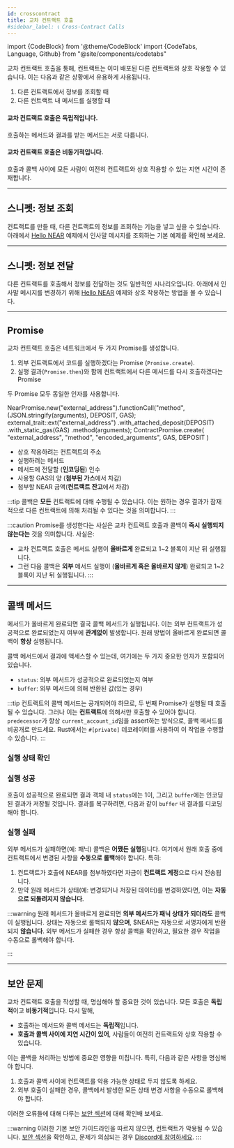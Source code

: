```yaml
---
id: crosscontract
title: 교차 컨트랙트 호출
#sidebar_label: 📞 Cross-Contract Calls
---
```

import {CodeBlock} from '@theme/CodeBlock'
import {CodeTabs, Language, Github} from "@site/components/codetabs"

교차 컨트랙트 호출을 통해, 컨트랙트는 이미 배포된 다른 컨트랙트와 상호 작용할 수 있습니다. 이는 다음과 같은 상황에서 유용하게 사용됩니다.

1. 다른 컨트랙트에서 정보를 조회할 때
2. 다른 컨트랙트 내 메서드를 실행할 때


#### 교차 컨트랙트 호출은 **독립적**입니다.
호출하는 메서드와 결과를 받는 메서드는 서로 다릅니다.

#### 교차 컨트랙트 호출은 **비동기적**입니다.
호출과 콜백 사이에 모든 사람이 여전히 컨트랙트와 상호 작용할 수 있는 지연 시간이 존재합니다.

---

## 스니펫: 정보 조회

컨트랙트를 만들 때, 다른 컨트랙트의 정보를 조회하는 기능을 넣고 싶을 수 있습니다. 아래에서 [Hello NEAR](../quickstart.md) 예제에서 인사말 메시지를 조회하는 기본 예제를 확인해 보세요.

<CodeTabs>
  <Language value="🌐 JavaScript" language="ts">
    <Github fname="contract.ts"
            url="https://github.com/near-examples/cross-contract-hello-js/blob/master/contract/src/contract.ts"
            start="17" end="39" />
  </Language>
  <Language value="🦀 Rust" language="rust">
    <Github fname="lib.rs"
            url="https://github.com/near-examples/cross-contract-hello-rust/blob/main/contract/src/lib.rs"
            start="24" end="49" />
    <Github fname="external.rs"
            url="https://github.com/near-examples/cross-contract-hello-rust/blob/main/contract/src/external.rs" />
  </Language>
  <Language value="🚀 AssemblyScript" language="ts">
    <Github fname="index.ts"
            url="https://github.com/near-examples/docs-examples/blob/main/cross-contract-hello-as/contract/assembly/index.ts"
            start="10" end="45" />
    <Github fname="external.ts"
            url="https://github.com/near-examples/docs-examples/blob/main/cross-contract-hello-as/contract/assembly/external.ts" />
  </Language>
</CodeTabs>

---

## 스니펫: 정보 전달
다른 컨트랙트를 호출해서 정보를 전달하는 것도 일반적인 시나리오입니다. 아래에서 인사말 메시지를 변경하기 위해 [Hello NEAR](../quickstart.md) 예제와 상호 작용하는 방법을 볼 수 있습니다.

<CodeTabs>
<Language value="🌐 JavaScript" language="ts">
    <Github fname="contract.ts"
            url="https://github.com/near-examples/cross-contract-hello-js/blob/master/contract/src/contract.ts"
            start="41" end="64" />
  </Language>
  <Language value="🦀 Rust" language="rust">
    <Github fname="lib.rs"
            url="https://github.com/near-examples/cross-contract-hello-rust/blob/main/contract/src/lib.rs"
            start="51" end="74" />
    <Github fname="external.rs"
            url="https://github.com/near-examples/cross-contract-hello-rust/blob/main/contract/src/external.rs" />
  </Language>
  <Language value="🚀 AssemblyScript" language="ts">
    <Github fname="index.ts"
            url="https://github.com/near-examples/docs-examples/blob/main/cross-contract-hello-as/contract/assembly/index.ts"
            start="47" end="79" />
    <Github fname="external.ts"
            url="https://github.com/near-examples/docs-examples/blob/main/cross-contract-hello-as/contract/assembly/external.ts" />
  </Language>
</CodeTabs>

---

## Promise
교차 컨트랙트 호출은 네트워크에서 두 가지 Promise를 생성합니다.

1. 외부 컨트랙트에서 코드를 실행하겠다는 Promise (`Promise.create`).
2. 실행 결과(`Promise.then`)와 함께 컨트랙트에서 다른 메서드를 다시 호출하겠다는 Promise

두 Promise 모두 동일한 인자를 사용합니다.

<CodeTabs>
  <Language value="🌐 JavaScript" language="ts">
    <CodeBlock>
    NearPromise.new("external_address").functionCall("method", (JSON.stringify(arguments), DEPOSIT, GAS);
    </CodeBlock>
  </Language>
  <Language value="🦀 Rust" language="rust">
    <CodeBlock>
    external_trait::ext("external_address")
    .with_attached_deposit(DEPOSIT)
    .with_static_gas(GAS)
    .method(arguments);
    </CodeBlock>
  </Language>
  <Language value="🚀 AssemblyScript" language="ts">
    <CodeBlock> 
    ContractPromise.create(
      "external_address", "method", "encoded_arguments", GAS, DEPOSIT
    )
    </CodeBlock>
  </Language>
</CodeTabs>

   - 상호 작용하려는 컨트랙트의 주소
   - 실행하려는 메서드
   - 메서드에 전달할 (**인코딩된**) 인수
   - 사용할 GAS의 양 (**첨부된 가스**에서 차감)
   - 첨부할 NEAR 금액(**컨트랙트 잔고**에서 차감)

:::tip
콜백은 **모든** 컨트랙트에 대해 수행될 수 있습니다. 이는 원하는 경우 결과가 잠재적으로 다른 컨트랙트에 의해 처리될 수 있다는 것을 의미합니다.
:::

:::caution
Promise를 생성한다는 사실은 교차 컨트랙트 호출과 콜백이 **즉시 실행되지 않는다는** 것을 의미합니다. 사실은:
- 교차 컨트랙트 호출은 메서드 실행이 **올바르게** 완료되고 1~2 블록이 지난 뒤 실행됩니다.
- 그런 다음 콜백은 **외부** 메서드 실행이 (**올바르게 혹은 올바르지 않게**) 완료되고 1~2 블록이 지난 뒤 실행됩니다.
:::

---

## 콜백 메서드
메서드가 올바르게 완료되면 결국 콜백 메서드가 실행됩니다. 이는 외부 컨트랙트가 성공적으로 완료되었는지 여부에 **관계없이** 발생합니다. 원래 방법이 올바르게 완료되면 콜백이 **항상** 실행됩니다.

콜백 메서드에서 결과에 액세스할 수 있는데, 여기에는 두 가지 중요한 인자가 포함되어 있습니다.

- `status`: 외부 메서드가 성공적으로 완료되었는지 여부
- `buffer`: 외부 메서드에 의해 반환된 값(있는 경우)

:::tip
컨트랙트의 콜백 메서드는 공개되어야 하므로, 두 번째 Promise가 실행될 때 호출될 수 있습니다. 그러나 이는 **컨트랙트**에 의해서만 호출할 수 있어야 합니다. `predecessor`가 항상 `current_account_id`임을 assert하는 방식으로, 콜백 메서드를 비공개로 만드세요. Rust에서는 `#[private]` 데코레이터를 사용하여 이 작업을 수행할 수 있습니다.
:::

### 실행 상태 확인
<CodeTabs>
  <Language value="🌐 JavaScript" language="ts">
    <Github fname="contract.ts"
            url="https://github.com/near-examples/cross-contract-hello-js/blob/master/contract/src/contract.ts"
            start="31" end="38" />
  </Language>
  <Language value="🦀 Rust" language="rust">
    <Github fname="lib.rs"
            url="https://github.com/near-examples/cross-contract-hello-rust/blob/main/contract/src/lib.rs"
            start="67" end="73" />
  </Language>
  <Language value="🚀 AssemblyScript" language="ts">
    <Github fname="index.ts"
            url="https://github.com/near-examples/docs-examples/blob/main/cross-contract-hello-as/contract/assembly/index.ts"
            start="70" end="78" />
    <Github fname="external.ts"
            url="https://github.com/near-examples/docs-examples/blob/main/cross-contract-hello-as/contract/assembly/external.ts"
            start="9" end="19"/>
  </Language>
</CodeTabs>

### 실행 성공
호출이 성공적으로 완료되면 결과 객체 내 `status`에는 1이, 그리고 `buffer`에는 인코딩된 결과가 저장될 것입니다. 결과를 복구하려면, 다음과 같이 `buffer` 내 결과를 디코딩해야 합니다. 

<CodeTabs>
  <Language value="🌐 JavaScript" language="ts">
    <Github fname="contract.ts"
            url="https://github.com/near-examples/cross-contract-hello-js/blob/master/contract/src/contract.ts"
            start="31" end="31" />
  </Language>
  <Language value="🦀 Rust" language="rust">
    <Github fname="lib.ts"
            url="https://github.com/near-examples/cross-contract-hello-rust/blob/main/contract/src/lib.rs"
            start="47" end="47" />
  </Language>
  <Language value="🚀 AssemblyScript" language="ts">
    <Github fname="index.ts"
            url="https://github.com/near-examples/docs-examples/blob/main/cross-contract-hello-as/contract/assembly/index.ts"
            start="37" end="37" />
  </Language>
</CodeTabs>

### 실행 실패
외부 메서드가 실패하면(예: 패닉) 콜백은 **어쨌든 실행**됩니다. 여기에서 원래 호출 중에 컨트랙트에서 변경된 사항을 **수동으로 롤백**해야 합니다. 특히:


1. 컨트랙트가 호출에 NEAR를 첨부하였다면 자금이 **컨트랙트 계정**으로 다시 전송됩니다.
2. 만약 원래 메서드가 상태(예: 변경되거나 저장된 데이터)를 변경하였다면, 이는 **자동으로 되돌려지지 않습니다**.

:::warning
원래 메서드가 올바르게 완료되면 **외부 메서드가 패닉 상태가 되더라도** 콜백이 실행됩니다. 상태는 자동으로 롤백되지 **않으며**, $NEAR는 자동으로 서명자에게 반환되지 **않습니다**. 외부 메서드가 실패한 경우 항상 콜백을 확인하고, 필요한 경우 작업을 수동으로 롤백해야 합니다.


:::

---

## 보안 문제

교차 컨트랙트 호출을 작성할 때, 명심해야 할 중요한 것이 있습니다. 모든 호출은 **독립적**이고 **비동기적**입니다. 다시 말해,

- 호출하는 메서드와 콜백 메서드는 **독립적**입니다.
- **호출과 콜백 사이에 지연 시간이 있어**, 사람들이 여전히 컨트랙트와 상호 작용할 수 있습니다.


이는 콜백을 처리하는 방법에 중요한 영향을 미칩니다. 특히, 다음과 같은 사항을 명심해야 합니다.

1. 호출과 콜백 사이에 컨트랙트를 악용 가능한 상태로 두지 않도록 하세요.
2. 외부 호출이 실패한 경우, 콜백에서 발생한 모든 상태 변경 사항을 수동으로 롤백해야 합니다.

이러한 오류들에 대해 다루는 [보안 섹션](./security/callbacks.md)에 대해 확인배 보세요.


:::warning
이러한 기본 보안 가이드라인을 따르지 않으면, 컨트랙트가 악용될 수 있습니다. [보안 섹션](./security/callbacks.md)을 확인하고, 문제가 의심되는 경우 [Discord에 참여하세요](https://near.chat).
:::